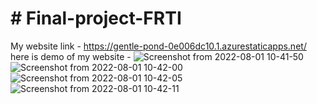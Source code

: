 # # Final-project-FRTI
My website link - https://gentle-pond-0e006dc10.1.azurestaticapps.net/
here is demo of my website -
![Screenshot from 2022-08-01 10-41-50](https://user-images.githubusercontent.com/86142267/182076801-3062b939-2a29-43dc-9a2a-23a8d24ea9bb.png)
![Screenshot from 2022-08-01 10-42-00](https://user-images.githubusercontent.com/86142267/182076859-ceeac495-8972-4b43-94eb-622bf0b05861.png)
![Screenshot from 2022-08-01 10-42-05](https://user-images.githubusercontent.com/86142267/182076879-a0026250-500c-4079-b370-4ffef620001a.png)
![Screenshot from 2022-08-01 10-42-11](https://user-images.githubusercontent.com/86142267/182076888-0d7dedcf-b793-45d1-8ead-e13139dff004.png)
